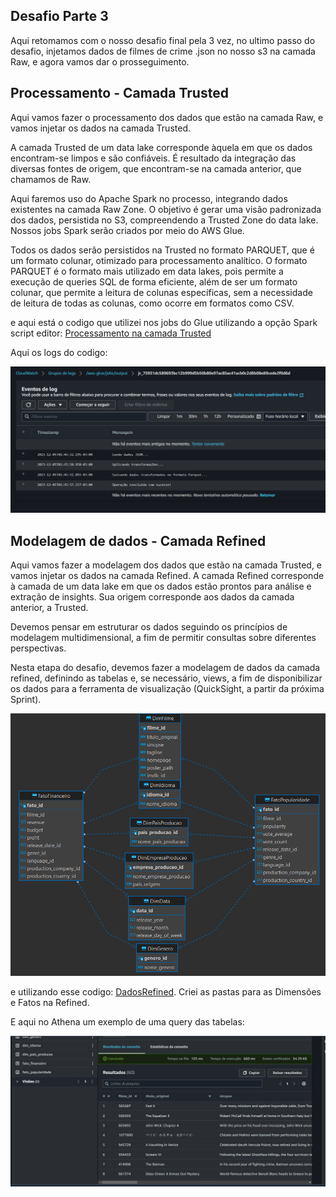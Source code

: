 
## Desafio Parte 3

Aqui retomamos com o nosso desafio final pela 3 vez, no ultimo passo do desafio, injetamos dados de filmes de crime .json no nosso s3 na camada Raw, e agora vamos dar o prosseguimento.

## Processamento -  Camada Trusted

Aqui vamos fazer o processamento dos dados que estão na camada Raw, e vamos injetar os dados na camada Trusted.

A camada Trusted de um data lake corresponde àquela em que os dados encontram-se limpos e são confiáveis. É resultado da integração das diversas fontes de origem, que encontram-se na camada anterior, que chamamos de Raw.

Aqui faremos uso do Apache Spark no processo, integrando dados existentes na camada Raw Zone. O objetivo é gerar uma visão padronizada dos dados, persistida no S3,  compreendendo a Trusted Zone do data lake.  Nossos jobs Spark serão criados por meio do AWS Glue.

Todos os dados serão persistidos na Trusted no formato PARQUET, que é um formato colunar, otimizado para processamento analítico.  O formato PARQUET é o formato mais utilizado em data lakes, pois permite a execução de queries SQL de forma eficiente, além de ser um formato colunar, que permite a leitura de colunas específicas, sem a necessidade de leitura de todas as colunas, como ocorre em formatos como CSV.

e aqui está o codigo que utilizei nos jobs do Glue utilizando a opção Spark script editor: [Processamento na camada Trusted](https://github.com/CarlosRyan07/Programa-Bolsas-CompassUOL/blob/main/Sprint_9/Desafio_Parte_3/processamentoTrusted.py)

Aqui os logs do codigo:

![Logs](https://github.com/CarlosRyan07/Programa-Bolsas-CompassUOL/blob/main/Sprint_9/Desafio_Parte_3/Evidencias/Logs_Processamento_Trusted.png)

## Modelagem de dados - Camada Refined

Aqui vamos fazer a modelagem dos dados que estão na camada Trusted, e vamos injetar os dados na camada Refined.
A camada Refined corresponde à camada de um data lake em que os dados estão prontos para análise e extração de insights. Sua origem corresponde aos dados da camada anterior, a Trusted.

Devemos pensar em estruturar os dados seguindo os princípios de modelagem multidimensional, a fim de permitir consultas sobre diferentes perspectivas.

Nesta etapa do desafio, devemos fazer a modelagem de dados da camada refined, definindo as tabelas e, se necessário, views, a fim de disponibilizar os dados para a ferramenta de visualização (QuickSight, a partir da próxima Sprint). 

![Modelagem](https://github.com/CarlosRyan07/Programa-Bolsas-CompassUOL/blob/main/Sprint_9/Desafio_Parte_3/Evidencias/ModelagemRefined.png)

e utilizando esse codigo: [DadosRefined](https://github.com/CarlosRyan07/Programa-Bolsas-CompassUOL/blob/main/Sprint_9/Desafio_Parte_3/dadosRefined.py).
Criei as pastas para as Dimensões e Fatos na Refined.

E aqui no Athena um exemplo de uma query das tabelas:

![Dados no Athena](https://github.com/CarlosRyan07/Programa-Bolsas-CompassUOL/blob/main/Sprint_9/Desafio_Parte_3/Evidencias/Dados_no_Athena.png)